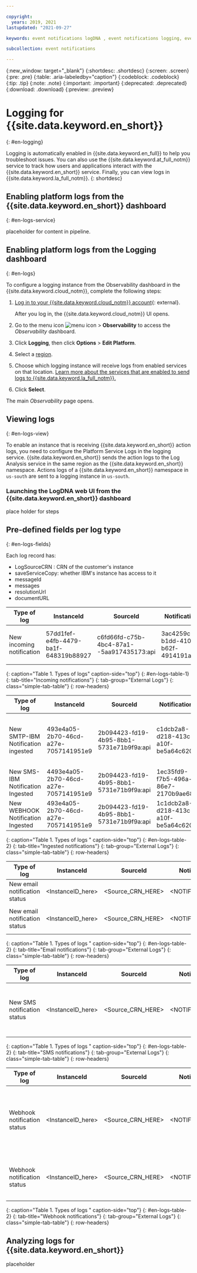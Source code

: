 ```yaml
---

copyright:
  years: 2019, 2021
lastupdated: "2021-09-27"

keywords: event notifications logDNA , event notifications logging, event notifications external logs

subcollection: event notifications

---
```


{:new_window: target="_blank"}
{:shortdesc: .shortdesc}
{:screen: .screen}
{:pre: .pre}
{:table: .aria-labeledby="caption"}
{:codeblock: .codeblock}
{:tip: .tip}
{:note: .note}
{:important: .important}
{:deprecated: .deprecated}
{:download: .download}
{:preview: .preview}

# Logging for {{site.data.keyword.en_short}}
{: #en-logging}

Logging is automatically enabled in {{site.data.keyword.en_full}} to help you troubleshoot issues. You can also use the {{site.data.keyword.at_full_notm}} service to track how users and applications interact with the {{site.data.keyword.en_short}} service. Finally, you can view logs in {{site.data.keyword.la_full_notm}}.
{: shortdesc}

## Enabling platform logs from the {{site.data.keyword.en_short}} dashboard
{: #en-logs-service}

placeholder for content in pipeline.

## Enabling platform logs from the Logging dashboard
{: #en-logs}

To configure a logging instance from the Observability dashboard in the {{site.data.keyword.cloud_notm}}, complete the following steps:

1. [Log in to your {{site.data.keyword.cloud_notm}} account](https://cloud.ibm.com/login){: external}.

	After you log in, the {{site.data.keyword.cloud_notm}} UI opens.

2. Go to the menu icon ![menu icon](../../icons/icon_hamburger.svg) &gt; **Observability** to access the *Observability* dashboard.

3. Click **Logging**, then click **Options** > **Edit Platform**.

4. Select a [region](/docs/log-analysis?topic=log-analysis-regions).

5. Choose which logging instance will receive logs from enabled services on that location. [Learn more about the services that are enabled to send logs to {{site.data.keyword.la_full_notm}}.](/docs/log-analysis?topic=log-analysis-cloud_services)

6. Click **Select**.

The main *Observability* page opens.

## Viewing logs
{: #en-logs-view}

To enable an instance that is receiving {{site.data.keyword.en_short}} action logs, you need to configure the Platform Service Logs in the logging service.
{{site.data.keyword.en_short}} sends the action logs to the Log Analysis service in the same region as the {{site.data.keyword.en_short}} namespace. Actions logs of a {{site.data.keyword.en_short}} namespace in `us-south` are sent to a logging instance in `us-south`.


### Launching the LogDNA web UI from the {{site.data.keyword.en_short}} dashboard

place holder for steps

## Pre-defined fields per log type
{: #en-logs-fields}

Each log record has:
- LogSourceCRN : CRN of the customer's instance
- saveServiceCopy: whether IBM's instance has access to it
- messageId
- messages
- resolutionUrl
- documentURL


| Type of log     | InstanceId  | SourceId | NotificationId | Description | 
|-----------------|-------------|----------|----------------|------------- | 
| New incoming notification| 57dd1fef-e4fb-4479-ba1f-648319b88927| c6fd66fd-c75b-4bc4-87a1--5aa917435173:api| 3ac4259c-b1dd-4101-b62f-4914191a7194 | indicates that a notification was triggered| 
{: caption="Table 1. Types of logs" caption-side="top"}
{: #en-logs-table-1}
{: tab-title="Incoming notifications"}
{: tab-group="External Logs"}
{: class="simple-tab-table"}
{: row-headers}

| Type of log     | InstanceId | SourceId | NotificationId | Description | 
|-----------------|------------|----------|----------------|--------------| 
| New SMTP-IBM Notification ingested | 493e4a05-2b70-46cd-a27e-7057141951e9|2b094423-fd19-4b95-8bb1-5731e71b9f9a:api| c1dcb2a8-d218-413c-a10f-be5a64c620f4| After evaluation incoming notification is ingested into the system| 
| New SMS-IBM Notification Ingested| 4493e4a05-2b70-46cd-a27e-7057141951e9| 2b094423-fd19-4b95-8bb1-5731e71b9f9a:api|1ec35fd9-f7b5-496a-86e7-2170b9ae68b4|
| New WEBHOOK Notification Ingested|493e4a05-2b70-46cd-a27e-7057141951e9 | 2b094423-fd19-4b95-8bb1-5731e71b9f9a:api|1c1dcb2a8-d218-413c-a10f-be5a64c620f4|                             
{: caption="Table 1. Types of logs " caption-side="top"}
{: #en-logs-table-2}
{: tab-title="Ingested notifications"}
{: tab-group="External Logs"}
{: class="simple-tab-table"}
{: row-headers}

| Type of log     | InstanceId | SourceId | NotificationId |  Description |
|-----------------|------------|----------|----------------|-------------- |
| New email notification status | <InstanceID_here> |<Source_CRN_HERE> | <NOTIFICATION_ID>| Total 5 emails were attempted | 
| New email notification status | <InstanceID_here>| <Source_CRN_HERE> |<NOTIFICATION_ID>| Failed to deliver emails to `test@gmail.com`|                            
{: caption="Table 1. Types of logs " caption-side="top"}
{: #en-logs-table-2}
{: tab-title="Email notifications"}
{: tab-group="External Logs"}
{: class="simple-tab-table"}
{: row-headers}

| Type of log     | InstanceId | SourceId | NotificationId |  Description |
|-----------------|------------|----------|----------------|-------------- |
| New SMS notification status | <InstanceID_here> |<Source_CRN_HERE> | <NOTIFICATION_ID>|Total 3 SMS units were sent. Failed to deliver SMS to 3 numbers |                           
{: caption="Table 1. Types of logs " caption-side="top"}
{: #en-logs-table-2}
{: tab-title="SMS notifications"}
{: tab-group="External Logs"}
{: class="simple-tab-table"}
{: row-headers}

| Type of log     | InstanceId | SourceId | NotificationId |  Description |
|-----------------|------------|----------|----------------|-------------- |
| Webhook notification status | <InstanceID_here> |<Source_CRN_HERE> | <NOTIFICATION_ID>|Webhook failed: {"webhook_id": "12323213", "status_code": 400, "status_message": "400 Bad Request https://webhook.site/dba0967b-0115-45d0-845c-e226bdf19555",   "date_sent": "2021-09-24T04:48:10.707Z"} |
| Webhook notification status | <InstanceID_here> |<Source_CRN_HERE> | <NOTIFICATION_ID>|Webhook success: {"webhook_id": "12323213", "status_code": 200, "status_message": "OK",   "date_sent": "2021-09-24T04:48:10.707Z"} |
{: caption="Table 1. Types of logs " caption-side="top"}
{: #en-logs-table-2}
{: tab-title="Webhook notifications"}
{: tab-group="External Logs"}
{: class="simple-tab-table"}
{: row-headers}


## Analyzing logs for {{site.data.keyword.en_short}}

placeholder
